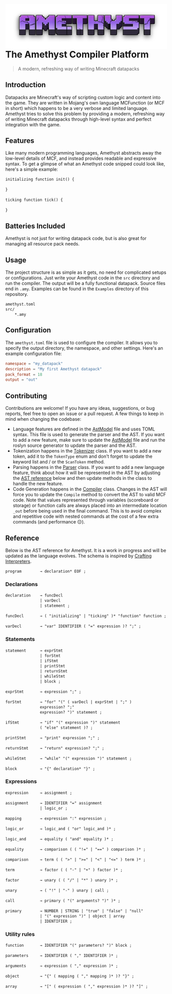 <br>
<img src="Assets/text.png" height="140" alt="Amethyst Compiler Logo" align="right" />

# The Amethyst Compiler Platform <br>
> A modern, refreshing way of writing Minecraft datapacks

## Introduction

Datapacks are Minecraft's way of scripting custom logic and content into the game. They are written in Mojang's own language MCFunction (or MCF in short) which happens to be a very verbose and limited language. Amethyst tries to solve this problem by providing a modern, refreshing way of writing Minecraft datapacks through high-level syntax and perfect integration with the game.

## Features

Like many modern programming languages, Amethyst abstracts away the low-level details of MCF, and instead provides readable and expressive syntax. To get a glimpse of what an Amethyst code snipped could look like, here's a simple example:

```amethyst
initializing function init() {
    
}

ticking function tick() {
    
}
```

## Batteries Included

Amethyst is not just for writing datapack code, but is also great for managing all resource pack needs.

## Usage

The project structure is as simple as it gets, no need for complicated setups or configurations. Just write your Amethyst code in the `src` directory and run the compiler. The output will be a fully functional datapack. Source files end in `.amy`. Examples can be found in the `Examples` directory of this repository.

```text
amethyst.toml
src/
    *.amy
```

## Configuration

The `amethyst.toml` file is used to configure the compiler. It allows you to specify the output directory, the namespace, and other settings. Here's an example configuration file:

```toml
namespace = "my_datapack"
description = "My first Amethyst datapack"
pack_format = 18
output = "out"
```

## Contributing

Contributions are welcome! If you have any ideas, suggestions, or bug reports, feel free to open an issue or a pull request. A few things to keep in mind when changing the codebase:

- Language features are defined in the [AstModel](Amethyst/AstModel.toml) file and uses TOML syntax. This file is used to generate the parser and the AST. If you want to add a new feature, make sure to update the [AstModel](Amethyst/AstModel.toml) file and run the roslyn source generator to update the parser and the AST.
- Tokenization happens in the [Tokenizer](Amethyst/Tokenizer.cs) class. If you want to add a new token, add it to the `TokenType` enum and don't forget to update the keyword list and / or the `ScanToken` method.
- Parsing happens in the [Parser](Amethyst/Parser.cs) class. If you want to add a new language feature, think about how it will be represented in the AST by adjusting the [AST reference](#reference) below and then update methods in the class to handle the new feature.
- Code Generation happens in the [Compiler](Amethyst/Compiler.cs) class. Changes in the AST will force you to update the `Compile` method to convert the AST to valid MCF code. Note that values represented through variables (scoreboard or storage) or function calls are always placed into an intermediate location `_out` before being used in the final command. This is to avoid complex and repetitive code with nested commands at the cost of a few extra commands (and performance 😔).

## Reference

Below is the AST reference for Amethyst. It is a work in progress and will be updated as the language evolves. The schema is inspired by [Crafting Interpreters](https://craftinginterpreters.com/).

```text
program        → declaration* EOF ;
```

### Declarations
```text
declaration    → funcDecl
               | varDecl 
               | statement ;

funcDecl       → ( "initializing" | "ticking" )* "function" function ;

varDecl        → "var" IDENTIFIER ( "=" expression )? ";" ;
```

### Statements
```text
statement      → exprStmt
               | forStmt
               | ifStmt
               | printStmt
               | returnStmt
               | whileStmt
               | block ;

exprStmt       → expression ";" ;

forStmt        → "for" "(" ( varDecl | exprStmt | ";" )
               expression? ";"
               expression? ")" statement ;

ifStmt         → "if" "(" expression ")" statement
               ( "else" statement )? ;

printStmt      → "print" expression ";" ;

returnStmt     → "return" expression? ";" ;

whileStmt      → "while" "(" expression ")" statement ;

block          → "{" declaration* "}" ;
```

### Expressions
```text
expression     → assignment ;

assignment     → IDENTIFIER "=" assignment
               | logic_or ;

mapping        → expression ":" expression ;

logic_or       → logic_and ( "or" logic_and )* ;

logic_and      → equality ( "and" equality )* ;

equality       → comparison ( ( "!=" | "==" ) comparison )* ;

comparison     → term ( ( ">" | ">=" | "<" | "<=" ) term )* ;

term           → factor ( ( "-" | "+" ) factor )* ;

factor         → unary ( ( "/" | "*" ) unary )* ;

unary          → ( "!" | "-" ) unary | call ;

call           → primary ( "(" arguments? ")" )* ;

primary        → NUMBER | STRING | "true" | "false" | "null"
               | "(" expression ")" | object | array
               | IDENTIFIER ;
```

### Utility rules
```text
function       → IDENTIFIER "(" parameters? ")" block ;

parameters     → IDENTIFIER ( "," IDENTIFIER )* ;

arguments      → expression ( "," expression )* ;

object         → "{" ( mapping ( "," mapping )* )? "}" ;

array          → "[" ( expression ( "," expression )* )? "]" ;
```